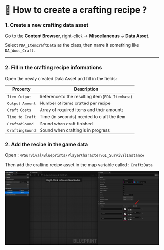 # 🚀 How to create a crafting recipe ?

### 1. Create a new crafting data asset

Go to the **Content Browser**, right-click → **Miscellaneous → Data Asset**.

Select `PDA_ItemCraftData` as the class, then name it something like `DA_Wood_Craft`.

---

### 2. Fill in the crafting recipe informations

Open the newly created Data Asset and fill in the fields:

| Property         | Description                                                     |
|------------------|-----------------------------------------------------------------|
| `Item Output`    | Reference to the resulting item (`PDA_ItemData`)                |
| `Output Amount`  | Number of items crafted per recipe                              |
| `Craft Costs`    | Array of required items and their amounts                        |
| `Time to Craft`  | Time (in seconds) needed to craft the item                      |
| `CraftedSound`  | Sound when craft finished                      |
| `CraftingSound`  | Sound when crafting is in progress                      |

### 2. Add the recipe in the game data

Open : `MPSurvival/Blueprints/PlayerCharacter/GI_SurvivalInstance`

Then add the crafting recipe asset in the map variable called : `CraftsData`

![CraftingRecipes](../assets/craft/Craft_01.jpeg)

